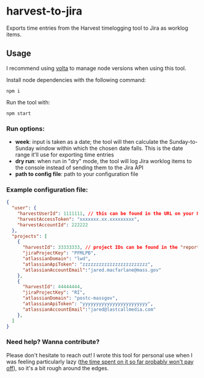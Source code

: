 # harvest-to-jira

Exports time entries from the Harvest timelogging tool to Jira as worklog items.

## Usage

I recommend using [volta](https://docs.volta.sh/guide/getting-started) to manage node versions when using this tool.

Install node dependencies with the following command:

```
npm i
```

Run the tool with:

```
npm start
```

### Run options:
- **week**: input is taken as a date; the tool will then calculate the Sunday-to-Sunday window within which the chosen date falls. This is the date range it'll use for exporting time entries
- **dry run**: when run in "dry" mode, the tool will log Jira worklog items to the console instead of sending them to the Jira API
- **path to config file**: path to your configuration file

### Example configuration file:
```json
{
  "user": {
    "harvestUserId": 1111111, // this can be found in the URL on your Harvest profile page
    "harvestAccessToken": "xxxxxxx.xx.xxxxxxxxx",
    "harvestAccountId": 222222
  },
  "projects": [
    {
      "harvestId": 33333333, // project IDs can be found in the "reports" tab in Harvest
      "jiraProjectKey": "PFMLPB",
      "atlassianDomain": "lwd",
      "atlassianApiToken": "zzzzzzzzzzzzzzzzzzzzzzzz",
      "atlassianAccountEmail":"jared.macfarlane@mass.gov"
    },
    {
      "harvestId": 44444444,
      "jiraProjectKey": "RI",
      "atlassianDomain": "postc-massgov",
      "atlassianApiToken": "yyyyyyyyyyyyyyyyyyyyyyyy",
      "atlassianAccountEmail":"jared@lastcallmedia.com"
    },
  ]
}
```

### Need help? Wanna contribute?
Please don't hesitate to reach out! I wrote this tool for personal use when I was feeling particularly lazy ([the time spent on it so far probably won't pay off](https://xkcd.com/1319/)), so it's a bit rough around the edges.

